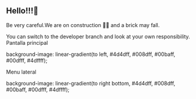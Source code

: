 ## Hello!!!👋

Be very careful.We are on construction 👨‍🔧 and a brick may fall. 

You can switch to the developer branch and look at your own responsibility.
Pantalla principal

background-image: linear-gradient(to left, #4d4dff, #008dff, #00baff, #00dfff, #4dffff);


Menu lateral

background-image: linear-gradient(to right bottom, #4d4dff, #008dff, #00baff, #00dfff, #4dffff);